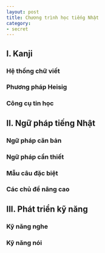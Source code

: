 ```yaml
---
layout: post
title: Chương trình học tiếng Nhật
category:
- secret
---
```


## I. Kanji

### Hệ thống chữ viết

### Phương pháp Heisig

### Công cụ tin học


## II. Ngữ pháp tiếng Nhật

### Ngữ pháp căn bản

### Ngữ pháp cần thiết

### Mẫu câu đặc biệt

### Các chủ đề nâng cao


## III. Phát triển kỹ năng

### Kỹ năng nghe

### Kỹ năng nói

